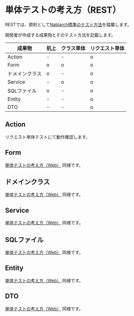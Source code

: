 # 単体テストの考え方（REST）

RESTでは、原則として[Nablarch標準のテスト方法](https://nablarch.github.io/docs/LATEST/doc/development_tools/testing_framework/index.html)を踏襲します。

開発者が作成する成果物とそのテスト方法を記載します。

| 成果物         | 机上 | クラス単体 | リクエスト単体 |
| -------------- | ---- | ---------- | -------------- |
| Action         | -    | -          | o              |
| Form           | o    | o          | o              |
| ドメインクラス | o    | -          | o              |
| Service        | -    | o          | o              |
| SQLファイル    | o    | -          | o              |
| Entity         | -    | -          | o              |
| DTO            | -    | -          | o              |

## Action

リクエスト単体テストにて動作確認します。

## Form

[単体テストの考え方（Web）](単体テストの考え方（Web）.md#form) 同様です。

## ドメインクラス

[単体テストの考え方（Web）](単体テストの考え方（Web）.md#ドメインクラス) 同様です。

## Service

[単体テストの考え方（Web）](単体テストの考え方（Web）.md#service) 同様です。

## SQLファイル

[単体テストの考え方（Web）](単体テストの考え方（Web）.md#sqlファイル) 同様です。

## Entity

[単体テストの考え方（Web）](単体テストの考え方（Web）.md#entity) 同様です。

## DTO

[単体テストの考え方（Web）](単体テストの考え方（Web）.md#dto) 同様です。
